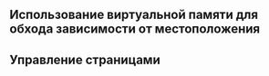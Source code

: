 ## Использование виртуальной памяти для обхода зависимости от местоположения

## Управление страницами
